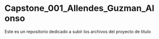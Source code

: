 # Capstone_001_Allendes_Guzman_Alonso
Este es un repositorio dedicado a subir los archivos del proyecto de titulo
